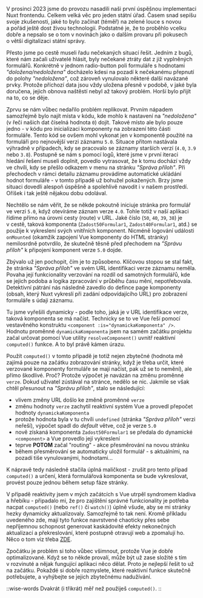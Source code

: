 <div>
<nuxt-tutorial />
</div>

V prosinci 2023 jsme do provozu nasadili naši první úspěšnou implementaci Nuxt frontendu. Celkem velká věc pro jeden státní úřad. Časem snad sepíšu svoje zkušenosti, jaké to bylo začínat (téměř) na zelené louce s&nbsp;novou a&nbsp;pořád ještě dost živou technologií. Podstatné je, že to proběhlo vcelku dobře a&nbsp;nepsalo se o&nbsp;tom v&nbsp;novinách jako o&nbsp;dalším provaru při pokusech o&nbsp;větší digitalizaci státní správy.

Přesto jsme po cestě museli řadu nečekaných situací řešit. Jedním z&nbsp;bugů, které nám začali uživatelé hlásit, byly nečekané ztráty dat z&nbsp;již vyplněných formulářů. Konkrétně v&nbsp;jednom radio-button poli formuláře s&nbsp;hodnotami _"doložena/nedoložena"_ docházelo kdesi na pozadí k nečekanému přepnutí do polohy _"nedoložena"_, což zároveň vynulovalo některé další navázané prvky. Protože příchozí data jsou vždy uložena přesně v&nbsp;podobě, v&nbsp;jaké byla doručena, jejich obnova naštěstí nebyl až takový problém. Horší bylo přijít na to, co se děje.

Zprvu se nám vůbec nedařilo problém replikovat. Prvním nápadem samozřejmě bylo najít místa v&nbsp;kódu, kde mohlo k&nbsp;nastavení na _"nedoložena"_ (v&nbsp;řeči našich dat číselná hodnota `0`) dojít. Takové místo ale bylo pouze jedno -&nbsp;v&nbsp;kódu pro inicializaci komponenty na zobrazení této části formuláře. Tento kód se ovšem mohl vykonat jen v&nbsp;komponentě použité na formuláři pro nejnovější verzi záznamu `5.0`. Situace přitom nastávala výhradně v případech, kdy se pracovalo se záznamy starších verzí (`4.0`, `3.9` nebo `3.8`). Postupně se nám s&nbsp;pomocí logů, které jsme v&nbsp;první iteraci hledání řešení museli doplnit, povedlo vytrasovat, že k&nbsp;tomu dochází vždy ve chvíli, kdy se přešlo odkazem v&nbsp;menu na stránku _"Správa příloh"_. Při přechodech v&nbsp;rámci detailu záznamu provádíme automatické ukládání hodnot formuláře -&nbsp;v&nbsp;tomto případě už bohužel pokažených. Brzy jsme situaci dovedli alespoň úspěšně a&nbsp;spolehlivě navodit i&nbsp;v&nbsp;našem prostředí. Oříšek i&nbsp;tak ještě nějakou dobu odolával.

Nechtělo se nám věřit, že se někde pokoutně iniciuje stránka pro formulář ve verzi `5.0`, když otevíráme záznam verze `4.0`. Tohle totiž v&nbsp;naší aplikaci řídíme přímo na úrovni cesty (route) v&nbsp;URL. Jaké číslo (`50`, `40`, `39`, `38`) je v&nbsp;cestě, taková komponenta (`Zadost50Formular1`, `Zadost40Formular1`, atd.) se použije k&nbsp;vykreslení svých vnitřních komponent. Nicméně logování události `onMounted` (okamžik zapojení Vue komponenty do HTML stránky) nemilosrdně potvrdilo, že skutečně těsně před přechodem na _"Správu příloh"_ k&nbsp;připojení komponent verze `5.0` dojde.

Zbývalo už jen pochopit, čím je to způsobeno. Klíčovou stopou se stal fakt, že stránka _"Správa příloh"_ ve svém URL identifikaci verze záznamu neměla. Povaha její funkcionality verzování na rozdíl od samotných formulářů, kde se jejich podoba a&nbsp;logika zpracování v&nbsp;průběhu času mění, nepotřebovala. Detektivní pátrání nás následně zavedlo do defince page komponenty (obsah, který Nuxt vykreslí při zadání odpovídajícího URL) pro zobrazení formuláře s&nbsp;údaji záznamu.

Tu jsme vyřešili dynamicky -&nbsp;podle toho, jaká je v&nbsp;URL identifikace verze, taková komponenta se má načíst. Technicky se to ve Vue řeší pomocí vestavěného konstruktu `<component :is="dynamickaKomponenta" />`. Hodnotu proměnné `dynamickaKomponenta` jsem na samém začátku projektu začal určovat pomocí Vue utility `resolveComponent()` uvnitř reaktivní `computed()` funkce. A&nbsp;to byl právě kámen úrazu.

Použít `computed()` v&nbsp;tomto případě je totiž nejen zbytečné (hodnota mě zajímá pouze na začátku zobrazování stránky, když je třeba určit, které verzované komponenty formuláře se mají načíst, pak už se to nemění), ale přímo škodlivé. Proč? Protože výpočet je navázán na změnu proměnné `verze`. Dokud uživatel zústával na stránce, nedělo se nic. Jakmile se však chtěl přesunout na _"Správu příloh"_, stalo se následující:

- vlivem změny URL došlo ke změně proměnné `verze`
- změnu hodnoty `verze` zachytil reaktivní systém Vue a&nbsp;provedl přepočet hodnoty `dynamickaKomponenta`
- protože hodnota byla v&nbsp;tu chvíli `undefined` (stránka _"Správa příloh"_ verzi neřeší), výpočet spadl do _default_ větve, což je verze `5.0`
- nově získaná komponenta `Zadost50Formular1` se předala do dynamické `<component>` a&nbsp;Vue provedlo její vykreslení
- teprve **POTOM** začal "routing" -&nbsp;akce přesměrování na novou stránku
- během přesměrování se automaticky uložil formulář -&nbsp;s&nbsp;aktuálními, na pozadí tiše vynulovanými, hodnotami...

K nápravě tedy následně stačila úplná maličkost - zrušit pro tento případ `computed()` a&nbsp;určení, která formulářová komponenta se bude vykreslovat, provést pouze jednou během setup fáze stránky.

V případě reaktivity jsem v&nbsp;mých začátcích s&nbsp;Vue utrpěl syndromem kladiva a&nbsp;hřebíku -&nbsp;připadalo mi, že pro zajištění správné funkcionality je potřeba nacpat `computed()` (nebo `ref()` či `watch()`) úplně všude, aby se mi stránky hezky dynamicky aktualizovaly. Samozřejmě to tak není. Kromě příkladu uvedeného zde, mají tyto funkce navrstvené chaoticky přes sebe nepříjemnou schopnost generovat kaskádovité efekty nekonečných aktualizací a&nbsp;překreslování, které postupně otravují web a&nbsp;zpomalují ho. Něco o&nbsp;tom viz třeba [ZDE](https://dev.to/linusborg/vue-when-a-computed-property-can-be-the-wrong-tool-195j).

Zpočátku je problém si toho vůbec všimnout, protože Vue je dobře optimalizované. Když se to někde provalí, může být už zase složité s&nbsp;tím v&nbsp;rozvinuté a&nbsp;nějak fungující aplikaci něco dělat. Proto je nejlepší řešit to už na začátku. Pokaždé si dobře rozmyslete, které reaktivní funkce skutečně potřebujete, a&nbsp;vyhýbejte se jejich zbytečnému nadužívání.

::wise-words
Dvakrát (i&nbsp;třikrát) měř než použiješ `computed()`.
::
